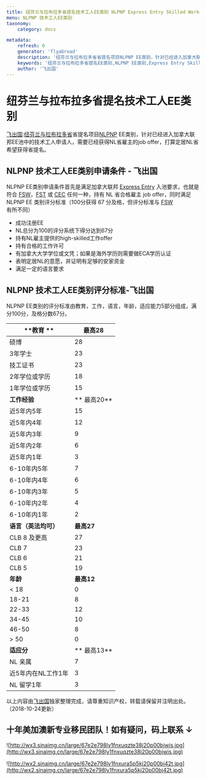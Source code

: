 ```yaml
---
title: 纽芬兰与拉布拉多省提名技术工人EE类别 NLPNP Express Entry Skilled Worker
menu: NLPNP 技术工人EE类别
taxonomy:
    category: docs

metadata:
    refresh: 0
    generator: 'flyabroad'
    description: '纽芬兰与拉布拉多省省提名项目NLPNP EE类别，针对已经进入加拿大联邦EE池中的技术工人申请人，需要已经获得NL省雇主的job offer，打算定居NL省希望获得省提名。'
    keywords: '纽芬兰与拉布拉多省提名EE类别,NLPNP EE类别,Express Entry Skilled Worker,NL省提名技术工人EE类别'
    author: '飞出国'
---
```

# 纽芬兰与拉布拉多省提名技术工人EE类别

[飞出国](/home):[纽芬兰与拉布拉多省]省提名项目[NLPNP] EE类别，针对已经进入加拿大联邦EE池中的技术工人申请人，需要已经获得NL省雇主的job offer，打算定居NL省希望获得省提名。

## NLPNP 技术工人EE类别申请条件 - 飞出国

NLPNP EE类别申请条件首先是满足加拿大联邦 [Express Entry] 入池要求，也就是符合 [FSW]，[FST] 或 [CEC] 任何一种，持有 NL 省合格雇主 job offer，同时满足 NLPNP EE 类别评分标准（100分获得 67 分及格，但评分标准与 [FSW] 有所不同）

* 成功注册EE
* NL总分为100的评分系统下得分达到67分
* 持有NL雇主提供的high-skilled工作offer
* 持有合格的工作许可
* 有加拿大大学学位或文凭；如果是海外学历则需要做ECA学历认证
* 表明定居NL的意愿，并证明有足够的安家资金
* 满足一定的语言要求

## NLPNP 技术工人EE类别评分标准-飞出国

NLPNP EE类别的评分标准由教育，工作，语言，年龄，适应能力5部分组成，满分100分，及格分数67分。

**教育 **|   **最高28**
---|-------
硕博 |   28
3年学士 |   23
技工证书 | 23
2年学位或学历 | 18
1年学位或学历 | 15
**工作经验** |** 最高20**
近5年内5年 | 15
近5年内4年 | 12
近5年内3年 | 9
近5年内2年 | 6
近5年内1年 | 3
6-10年内5年 | 7
6-10年内4年 | 6
6-10年内3年 | 5
6-10年内2年 | 4
6-10年内1年 | 2
**语言（英法均可）** | **最高27**
CLB 8 及更高 |   27
CLB 7 |   23
CLB 6 |  21
CLB 5 |  19
**年龄** | **最高12**
< 18 | 0
18-21 | 8
22-33 | 12
34-45 | 10
46-50 | 8
> 50 | 0
**适应分** |** 最高13**
NL 亲属 |  7
近5年内在NL工作1年 | 3
NL 留学1年 |  3

 以上内容由[飞出国](http://js.flyabroad.com.hk/)独家整理完成，请尊重知识产权，转载请保留并注明出处。（2018-10-24更新）

 ## 十年美加澳新专业移民团队！如有疑问，码上联系 ↓ ##

![http://wx3.sinaimg.cn/large/67e2e798ly1fnxuqzte38j20p00bjwis.jpg](http://wx3.sinaimg.cn/large/67e2e798ly1fnxuqzte38j20p00bjwis.jpg)

![http://wx2.sinaimg.cn/large/67e2e798ly1fnxura5p5kj20p00bj42t.jpg](http://wx2.sinaimg.cn/large/67e2e798ly1fnxura5p5kj20p00bj42t.jpg)

[Express Entry]: /ca/ee
[FSW]: /ca/ee/fsw
[CEC]: /ca/ee/cec
[FST]: /ca/ee/fst
[纽芬兰与拉布拉多省]:/ca/nl
[NLPNP EE类别]:/ca/nl/NLPNP-ee-skilled-worker 
[NLPNP 技术工人类别]:/ca/nl/NLPNP-skilled-worker 
[NLPNP 国际毕业生类别]:/ca/nl/NLPNP-skilled-worker 
[NLPNP]:/ca/nl/NLPNP